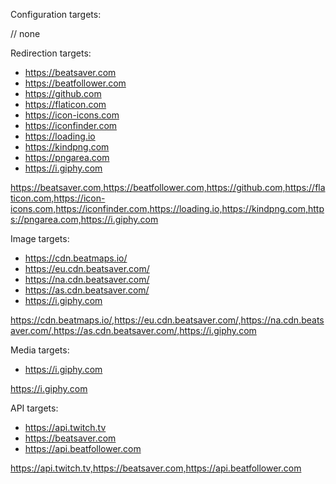 Configuration targets:

// none

Redirection targets:

* https://beatsaver.com
* https://beatfollower.com
* https://github.com
* https://flaticon.com
* https://icon-icons.com
* https://iconfinder.com
* https://loading.io
* https://kindpng.com
* https://pngarea.com
* https://i.giphy.com

https://beatsaver.com,https://beatfollower.com,https://github.com,https://flaticon.com,https://icon-icons.com,https://iconfinder.com,https://loading.io,https://kindpng.com,https://pngarea.com,https://i.giphy.com

Image targets:

* https://cdn.beatmaps.io/
* https://eu.cdn.beatsaver.com/
* https://na.cdn.beatsaver.com/
* https://as.cdn.beatsaver.com/
* https://i.giphy.com

https://cdn.beatmaps.io/,https://eu.cdn.beatsaver.com/,https://na.cdn.beatsaver.com/,https://as.cdn.beatsaver.com/,https://i.giphy.com

Media targets:

* https://i.giphy.com

https://i.giphy.com

API targets:

* https://api.twitch.tv
* https://beatsaver.com
* https://api.beatfollower.com

https://api.twitch.tv,https://beatsaver.com,https://api.beatfollower.com

